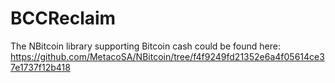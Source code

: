 # BCCReclaim

The NBitcoin library supporting Bitcoin cash could be found here: https://github.com/MetacoSA/NBitcoin/tree/f4f9249fd21352e6a4f05614ce37e1737f12b418
